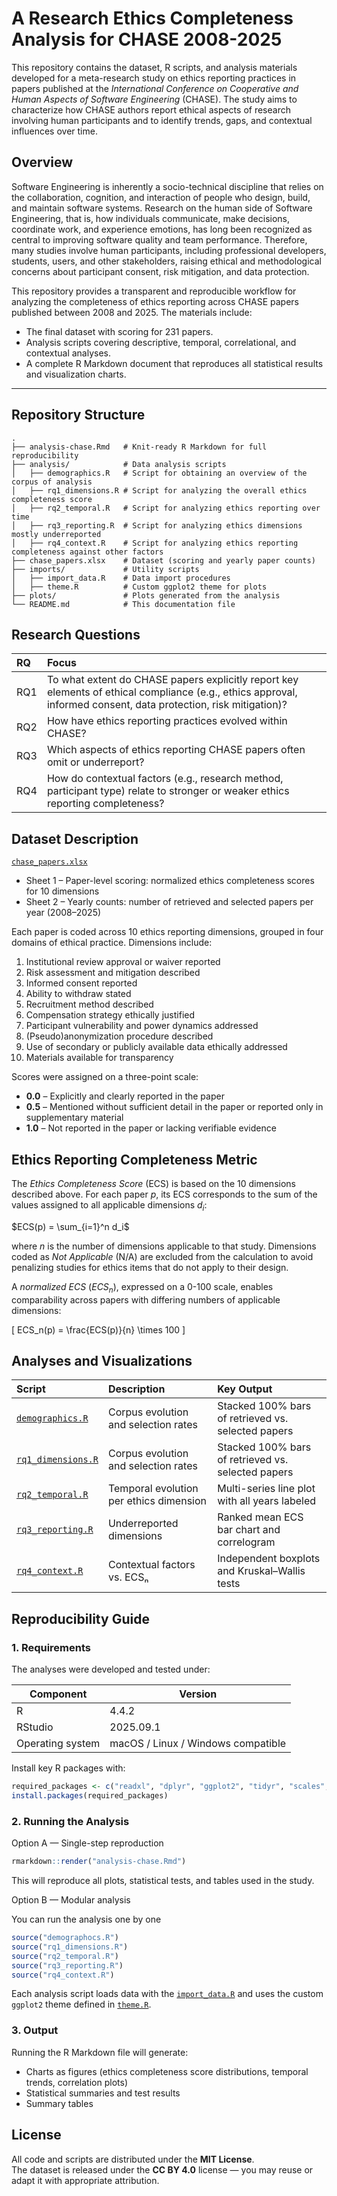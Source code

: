 # A Research Ethics Completeness Analysis for CHASE 2008-2025

This repository contains the dataset, R scripts, and analysis materials developed for a meta-research study on ethics reporting practices in papers published at the *International Conference on Cooperative and Human Aspects of Software Engineering* (CHASE). The study aims to characterize how CHASE authors report ethical aspects of research involving human participants and to identify trends, gaps, and contextual influences over time.

## Overview

Software Engineering is inherently a socio-technical discipline that relies on the collaboration, cognition, and interaction of people who design, build, and maintain software systems. Research on the human side of Software Engineering, that is, how individuals communicate, make decisions, coordinate work, and experience emotions, has long been recognized as central to improving software quality and team performance. Therefore, many studies involve human participants, including professional developers, students, users, and other stakeholders, raising ethical and methodological concerns about participant consent, risk mitigation, and data protection.

This repository provides a transparent and reproducible workflow for analyzing the completeness of ethics reporting across CHASE papers published between 2008 and 2025. The materials include:

- The final dataset with scoring for 231 papers.
- Analysis scripts covering descriptive, temporal, correlational, and contextual analyses.
- A complete R Markdown document that reproduces all statistical results and visualization charts.

---

## Repository Structure

```
.
├── analysis-chase.Rmd   # Knit-ready R Markdown for full reproducibility
├── analysis/            # Data analysis scripts
│   ├── demographics.R   # Script for obtaining an overview of the corpus of analysis
│   ├── rq1_dimensions.R # Script for analyzing the overall ethics completeness score
│   ├── rq2_temporal.R   # Script for analyzing ethics reporting over time
│   ├── rq3_reporting.R  # Script for analyzing ethics dimensions mostly underreported
│   ├── rq4_context.R    # Script for analyzing ethics reporting completeness against other factors
├── chase_papers.xlsx    # Dataset (scoring and yearly paper counts)
├── imports/             # Utility scripts
│   ├── import_data.R    # Data import procedures
│   ├── theme.R          # Custom ggplot2 theme for plots
├── plots/               # Plots generated from the analysis
└── README.md            # This documentation file
```

## Research Questions

| RQ  | Focus |
|:----|:------|
| RQ1 | To what extent do CHASE papers explicitly report key elements of ethical compliance (e.g., ethics approval, informed consent, data protection, risk mitigation)? |
| RQ2 | How have ethics reporting practices evolved within CHASE? |
| RQ3 | Which aspects of ethics reporting CHASE papers often omit or underreport? |
| RQ4 | How do contextual factors (e.g., research method, participant type) relate to stronger or weaker ethics reporting completeness? |

## Dataset Description

[`chase_papers.xlsx`](chase-papers.xslx)

- Sheet 1 – Paper-level scoring: normalized ethics completeness scores for 10 dimensions  
- Sheet 2 – Yearly counts: number of retrieved and selected papers per year (2008–2025)

Each paper is coded across 10 ethics reporting dimensions, grouped in four domains of ethical practice. Dimensions include:

1. Institutional review approval or waiver reported  
2. Risk assessment and mitigation described  
3. Informed consent reported  
4. Ability to withdraw stated  
5. Recruitment method described  
6. Compensation strategy ethically justified  
7. Participant vulnerability and power dynamics addressed  
8. (Pseudo)anonymization procedure described  
9. Use of secondary or publicly available data ethically addressed  
10. Materials available for transparency  

Scores were assigned on a three-point scale:

- **0.0** – Explicitly and clearly reported in the paper
- **0.5** – Mentioned without sufficient detail in the paper or reported only in supplementary material
- **1.0** – Not reported in the paper or lacking verifiable evidence

## Ethics Reporting Completeness Metric

The *Ethics Completeness Score* (ECS) is based on the 10 dimensions described above. For each paper $p$, its ECS corresponds to the sum of the values assigned to all applicable dimensions $d_i$:

$ECS(p) = \sum_{i=1}^n d_i$

where $n$ is the number of dimensions applicable to that study. Dimensions coded as *Not Applicable* (N/A) are excluded from the calculation to avoid penalizing studies for ethics items that do not apply to their design.

A *normalized ECS* ($ECS_n$), expressed on a 0-100 scale, enables comparability across papers with differing numbers of applicable dimensions:

\[ ECS_n(p) = \frac{ECS(p)}{n} \times 100 \]

## Analyses and Visualizations

| Script | Description | Key Output |
|:-------|:------------|:-----------|
| [`demographics.R`](analysis/demographics.R) | Corpus evolution and selection rates | Stacked 100% bars of retrieved vs. selected papers |
| [`rq1_dimensions.R`](analysis/rq1_dimensions.R) | Corpus evolution and selection rates | Stacked 100% bars of retrieved vs. selected papers |
| [`rq2_temporal.R`](analysis/rq2_temporal.R) | Temporal evolution per ethics dimension | Multi-series line plot with all years labeled |
| [`rq3_reporting.R`](analysis/rq3_reporting.R) | Underreported dimensions | Ranked mean ECS bar chart and correlogram |
| [`rq4_context.R`](analysis/rq4_reporting.R) | Contextual factors vs. ECSₙ | Independent boxplots and Kruskal–Wallis tests |

## Reproducibility Guide

### 1. Requirements

The analyses were developed and tested under:

| Component | Version |
|------------|----------|
| R          | 4.4.2  |
| RStudio    | 2025.09.1 |
| Operating system | macOS / Linux / Windows compatible |

Install key R packages with:
```r
required_packages <- c("readxl", "dplyr", "ggplot2", "tidyr", "scales", "stringr", "corrplot", "ragg", "rstatix")
install.packages(required_packages)
```
### 2. Running the Analysis

Option A — Single-step reproduction

```r
rmarkdown::render("analysis-chase.Rmd")
```

This will reproduce all plots, statistical tests, and tables used in the study.

Option B — Modular analysis

You can run the analysis one by one

```r
source("demographocs.R")
source("rq1_dimensions.R")
source("rq2_temporal.R")
source("rq3_reporting.R")
source("rq4_context.R")
```

Each analysis script loads data with the [`import_data.R`](imports/import_data.R) and uses the custom `ggplot2` theme defined in [`theme.R`](imports/theme.R).

### 3. Output

Running the R Markdown file will generate:

- Charts as figures (ethics completeness score distributions, temporal trends, correlation plots)
- Statistical summaries and test results
- Summary tables

## License

All code and scripts are distributed under the **MIT License**.  
The dataset is released under the **CC BY 4.0** license — you may reuse or adapt it with appropriate attribution.
